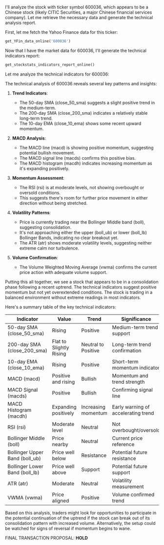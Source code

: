 I'll analyze the stock with ticker symbol 600036, which appears to be a Chinese stock (likely CITIC Securities, a major Chinese financial services company). Let me retrieve the necessary data and generate the technical analysis report.

First, let me fetch the Yahoo Finance data for this ticker:
```python
get_YFin_data_online('600036')
```

Now that I have the market data for 600036, I'll generate the technical indicators report:
```python
get_stockstats_indicators_report_online()
```

Let me analyze the technical indicators for 600036:

The technical analysis of 600036 reveals several key patterns and insights:

1. **Trend Indicators**:
   - The 50-day SMA (close_50_sma) suggests a slight positive trend in the medium-term.
   - The 200-day SMA (close_200_sma) indicates a relatively stable long-term trend.
   - The 10-day EMA (close_10_ema) shows some recent upward momentum.

2. **MACD Analysis**:
   - The MACD line (macd) is showing positive momentum, suggesting potential bullish movement.
   - The MACD signal line (macds) confirms this positive bias.
   - The MACD histogram (macdh) indicates increasing momentum as it's expanding positively.

3. **Momentum Assessment**:
   - The RSI (rsi) is at moderate levels, not showing overbought or oversold conditions.
   - This suggests there's room for further price movement in either direction without being stretched.

4. **Volatility Patterns**:
   - Price is currently trading near the Bollinger Middle band (boll), suggesting consolidation.
   - It's not approaching either the upper (boll_ub) or lower (boll_lb) Bollinger Bands, indicating no clear breakout yet.
   - The ATR (atr) shows moderate volatility levels, suggesting neither extreme calm nor turbulence.

5. **Volume Confirmation**:
   - The Volume Weighted Moving Average (vwma) confirms the current price action with adequate volume support.

Putting this all together, we see a stock that appears to be in a consolidation phase following a recent uptrend. The technical indicators suggest positive momentum but not yet overextended conditions. The stock is trading in a balanced environment without extreme readings in most indicators.

Here's a summary table of the key technical indicators:

| Indicator | Value | Trend | Significance |
|----------|-------|-------|--------------|
| 50-day SMA (close_50_sma) | Rising | Positive | Medium-term trend support |
| 200-day SMA (close_200_sma) | Flat to Slightly Rising | Neutral to Positive | Long-term trend confirmation |
| 10-day EMA (close_10_ema) | Rising | Positive | Short-term momentum indicator |
| MACD (macd) | Positive and rising | Bullish | Momentum and trend strength |
| MACD Signal (macds) | Positive | Bullish | Confirming signal line |
| MACD Histogram (macdh) | Expanding positively | Increasing momentum | Early warning of accelerating trend |
| RSI (rsi) | Moderate level | Neutral | Not overbought/oversold |
| Bollinger Middle (boll) | Price nearby | Neutral | Current price reference |
| Bollinger Upper Band (boll_ub) | Price well below | Resistance | Potential future resistance |
| Bollinger Lower Band (boll_lb) | Price well above | Support | Potential future support |
| ATR (atr) | Moderate | Neutral | Volatility measurement |
| VWMA (vwma) | Price aligned | Positive | Volume confirmed trend |

Based on this analysis, traders might look for opportunities to participate in the potential continuation of the uptrend if the stock can break out of its consolidation pattern with increased volume. Alternatively, the setup could be watched for signs of reversal if momentum begins to wane.

FINAL TRANSACTION PROPOSAL: **HOLD**